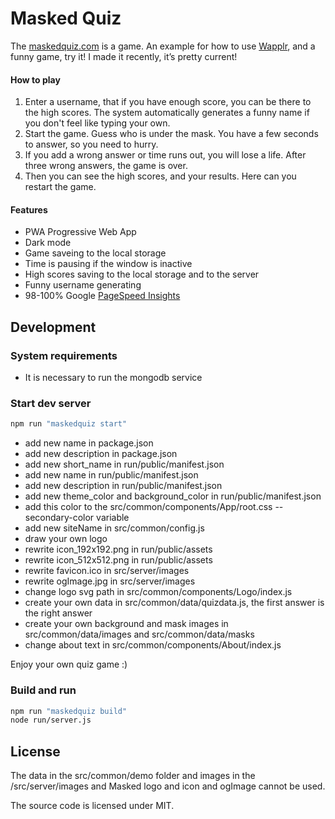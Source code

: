 # Masked Quiz

The [maskedquiz.com](https://maskedquiz.com) is a game. An example for how to use [Wapplr](https://github.com/wapplr/wapplr), 
and a funny game, try it! I made it recently, it’s pretty current!

#### How to play

1. Enter a username, that if you have enough score, you can be there to the high scores. The system automatically generates a funny name if you don't feel like typing your own.
2. Start the game. Guess who is under the mask. You have a few seconds to answer, so you need to hurry.
3. If you add a wrong answer or time runs out, you will lose a life. After three wrong answers, the game is over.
4. Then you can see the high scores, and your results. Here can you restart the game.

#### Features

- PWA Progressive Web App
- Dark mode
- Game saveing to the local storage
- Time is pausing if the window is inactive
- High scores saving to the local storage and to the server
- Funny username generating
- 98-100% Google [PageSpeed Insights](https://developers.google.com/speed/pagespeed/insights/?url=https%3A%2F%2Fmaskedquiz.com%2F)

## Development

### System requirements

- It is necessary to run the mongodb service

### Start dev server

```sh
npm run "maskedquiz start"
```

- add new name in package.json
- add new description in package.json
- add new short_name in run/public/manifest.json
- add new name in run/public/manifest.json
- add new description in run/public/manifest.json 
- add new theme_color and background_color in run/public/manifest.json
- add this color to the src/common/components/App/root.css --secondary-color variable  
- add new siteName in src/common/config.js
- draw your own logo  
- rewrite icon_192x192.png in run/public/assets
- rewrite icon_512x512.png in run/public/assets
- rewrite favicon.ico in src/server/images
- rewrite ogImage.jpg in src/server/images
- change logo svg path in src/common/components/Logo/index.js  
- create your own data in src/common/data/quizdata.js, the first answer is the right answer
- create your own background and mask images in src/common/data/images and src/common/data/masks
- change about text in src/common/components/About/index.js

Enjoy your own quiz game :)

### Build and run

```sh
npm run "maskedquiz build"
node run/server.js
```

## License

The data in the src/common/demo folder and images in the /src/server/images 
and Masked logo and icon and ogImage cannot be used.

The source code is licensed under MIT.
